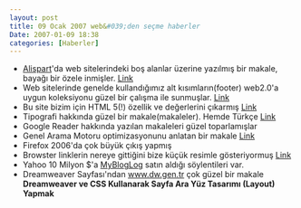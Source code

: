 ```yaml
---
layout: post
title: 09 Ocak 2007 web&#039;den seçme haberler
Date: 2007-01-09 18:38
categories: [Haberler]
---
```


-   [Alispart][]'da web sitelerindeki boş alanlar üzerine yazılmış bir
    makale, bayağı bir özele inmişler. [Link][]
-   Web sitelerinde genelde kullandığımız alt kısımların(footer)
    web2.0'a uygun koleksiyonu güzel bir çalışma ile sunmuşlar.
    [Link][1]
-   Bu site bizim için HTML 5(!) özellik ve değerlerini çıkarmış
    [Link][2]
-   Tipografi hakkında güzel bir makale(makaleler). Hemde Türkçe
    [Link][3]
-   Google Reader hakkında yazılan makaleleri güzel toparlamışlar
-   Genel Arama Motoru optimizasyonunu anlatan bir makale [Link][5]
-   Firefox 2006'da çok büyük çıkış yapmış
-   Browster linklerin nereye gittiğini bize küçük resimle gösteriyormuş
    [Link][7]
-   Yahoo 10 Milyon $'a [MyBlogLog][] satın aldığı söylentileri var.
-   Dreamweaver Sayfası'ndan www.dw.gen.tr çok güzel bir makale **Dreamweaver ve
    CSS Kullanarak Sayfa Ara Yüz Tasarımı (Layout) Yapmak**


  [Alispart]: http://www.alistapart.com/
  [Link]: http://www.alistapart.com/articles/whitespace
  [1]: http://www.smashingmagazine.com/2007/01/09/css-based-footers-modern-solutions/
  [2]: http://simon.html5.org/html5-elements
  [3]: http://www.opereysin.com/index.php?s=5+ad%C4%B1mda+do%C4%9Fru+tipografi
  [5]: http://blog.outer-court.com/archive/2007-01-07-n13.html
  [7]: http://www.browster.com/
  [MyBlogLog]: http://www.mybloglog.com/
